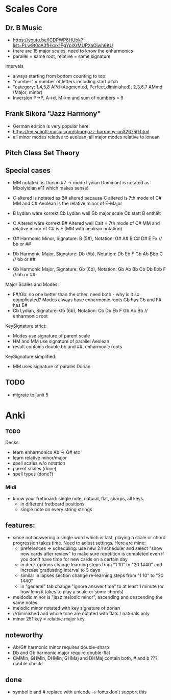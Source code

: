 # Scales Core

## Dr. B Music
- https://youtu.be/ICDPWP6HUbk?list=PLw9t0oA3fHkxx1PgYpiXrMUPXaOiwh6KU
- there are 15 major scales, need to know the enharmonics 
- parallel = same root, relative = same signature

Intervals
- always starting from bottom counting to top
- "number" = number of letters including start pitch
- "category: 1,4,5,8 APd (Augmented, Perfect,diminished), 2,3,6,7 AMmd (Major, minor)
- Inversion P->P, A->d, M->m and sum of numbers = 9

## Frank Sikora "Jazz Harmony"
- German edition is very popular here.
- https://en.schott-music.com/shop/jazz-harmony-no326750.html
- all minor modes relative to aeolean, all major modes relative to ionean

## Pitch Class Set Theory

## Special cases
- MM notated as Dorian #7 -> mode Lydian Dominant is notated as Mixolyidian #11 which makes sense!
- C altered is notated as B# altered because C altered is 7th mode of C# MM and C# Aeolean is the relative minor of E-Major
- B Lydian wäre korrekt Cb Lydian weil Gb major scale Cb statt B enthält
- C Altered wäre korrekt B# Altered weil Calt = 7th mode of C# MM and relative minor of C# is E (MM with aeolean notation)

- G#  Harmonic Minor, Signature:  B (5#), Notation: G# A# B C# D# E Fx // bb or ##
- Db  Harmonic Major, Signature: Db (5b), Notation: Db Eb F Gb Ab Bbb C // bb or ##
- Gb  Harmonic Major, Signature: Gb (6b), Notation: Gb Ab Bb Cb Db Ebb F // bb or ##

Major Scales and Modes:
- F#/Gb: no one better than the other, need both - why is it so complicated? Modes always have enharmonic roots Gb has Cb and F# has E#
- Cb Lydian, Signature: Gb (6b), Notation: Cb Db Eb F Gb Ab Bb // enharmonic root

KeySignature strict:
- Modes use signature of parent scale
- HM and MM use signature of parallel Aeolean
- result contains double bb and ##, enharmonic roots

KeySignature simplified:
- MM uses signature of parallel Dorian

## TODO
- migrate to junit 5

# Anki

### TODO
Decks:
- learn enharmonics Ab -> G# etc
- learn relative minor/major
- spell scales w/o notation
- parent scales (done)
- spell types (done?)

### Midi
- know your fretboard: single note, natural, flat, sharps, all keys. 
  - in different fretboard positions.
  - single note on every string strings

## features:
- since not answering a single word which is fast, playing a scale or chord progression takes time. Need to adjust settings. Here are mine:
  - preferences -> scheduling: use new 2.1 scheduler and select "show new cards after review" to make sure repetition is completed even if you don't have time for new cards on a certain day
  - in deck options change learning steps from "1 10" to "20 1440" and increase graduating interval to 3 days
  - similar in lapses section change re-learning steps from "1 10" to "20 1440"
  - in "general" tab change "ignore answer time" to at least 1 minute (or how long it takes to play a scale or some chords)
- meldodic minor is "jazz melodic minor", ascending and descending the same notes
- melodic minor notated with key signature of dorian
- //diminished and whole tone are notated with flats / naturals only
- minor 251 key = relative major key

## noteworthy
- Ab/G# harmonic minor requires double-sharp
- Db and Gb harmonic major require double-flat
- CMMin, GHMin, DHMin, GHMaj and DHMaj contain both, # and b ??? double check!

## done
- symbol b and # replace with unicode -> fonts don't support this
